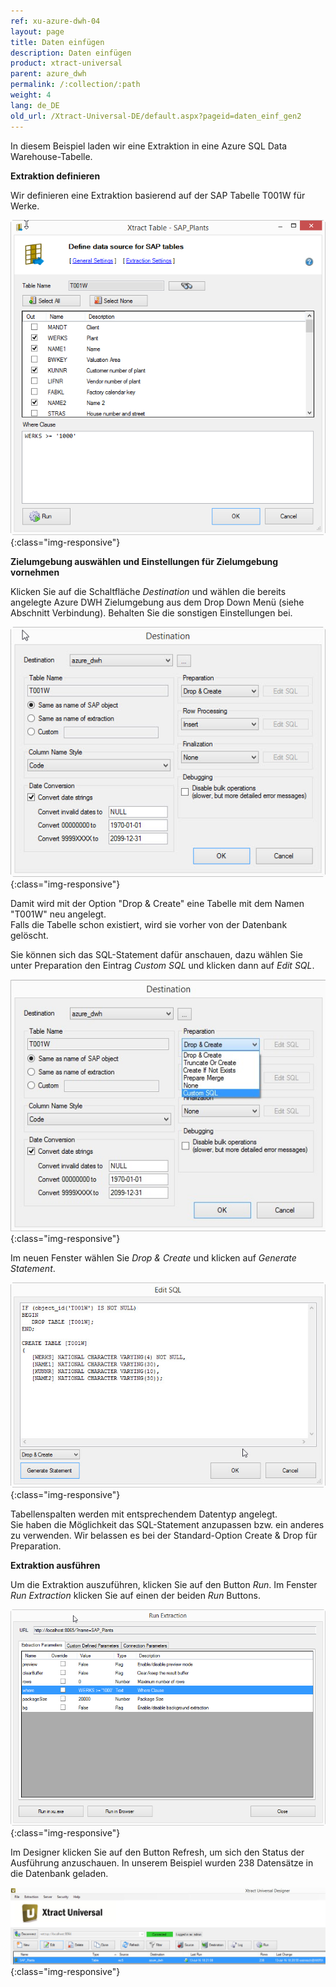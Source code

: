 ```yaml
---
ref: xu-azure-dwh-04
layout: page
title: Daten einfügen
description: Daten einfügen
product: xtract-universal
parent: azure_dwh
permalink: /:collection/:path
weight: 4
lang: de_DE
old_url: /Xtract-Universal-DE/default.aspx?pageid=daten_einf_gen2
---
```


In diesem Beispiel laden wir eine Extraktion in eine Azure SQL Data Warehouse-Tabelle.


**Extraktion definieren** 

Wir definieren eine Extraktion basierend auf der SAP Tabelle T001W für Werke.

![XU_Vertica_Table_T001W](/img/content/XU_Vertica_Table_T001W.png){:class="img-responsive"}

**Zielumgebung auswählen und Einstellungen für Zielumgebung vornehmen**

Klicken Sie auf die Schaltfläche *Destination* und wählen die bereits angelegte Azure DWH Zielumgebung aus dem Drop Down Menü (siehe Abschnitt Verbindung). Behalten Sie die sonstigen Einstellungen bei.

![XU_Destination_Azure_DWH](/img/content/XU_Destination_Azure_DWH.jpg){:class="img-responsive"}

Damit wird mit der Option "Drop & Create" eine Tabelle mit dem Namen "T001W" neu angelegt.<br>
Falls die Tabelle schon existiert, wird sie vorher von der Datenbank gelöscht. 

Sie können sich das SQL-Statement dafür anschauen, dazu wählen Sie unter Preparation den Eintrag *Custom SQL* und klicken dann auf *Edit SQL*.

![XU_Azure_DWH_CustomSQL_Select](/img/content/XU_Azure_DWH_CustomSQL_Select.jpg){:class="img-responsive"}

Im neuen Fenster wählen Sie *Drop & Create* und klicken auf *Generate Statement*.

![XU_Azure_DWH_CustomSQL_SQL](/img/content/XU_Azure_DWH_CustomSQL_SQL.jpg){:class="img-responsive"}

Tabellenspalten werden mit entsprechendem Datentyp angelegt.<br>
Sie haben die Möglichkeit das SQL-Statement anzupassen bzw. ein anderes zu verwenden. Wir belassen es bei der Standard-Option Create & Drop für Preparation. 


**Extraktion ausführen** 

Um die Extraktion auszuführen, klicken Sie auf den Button *Run*. Im Fenster *Run Extraction* klicken Sie auf einen der beiden *Run* Buttons.

![XU_Vertica_Vertica_RunExtraction](/img/content/XU_Vertica_Vertica_RunExtraction.png){:class="img-responsive"}

Im Designer klicken Sie auf den Button Refresh, um sich den Status der Ausführung anzuschauen. In unserem Beispiel wurden 238 Datensätze in die Datenbank geladen.

![XU_AzureDWH_Extraction_Overview](/img/content/XU_AzureDWH_Extraction_Overview.jpg){:class="img-responsive"}
